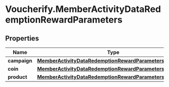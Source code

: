 # Voucherify.MemberActivityDataRedemptionRewardParameters

## Properties

Name | Type | Description | Notes
------------ | ------------- | ------------- | -------------
**campaign** | [**MemberActivityDataRedemptionRewardParametersCampaign**](MemberActivityDataRedemptionRewardParametersCampaign.md) |  | [optional] 
**coin** | [**MemberActivityDataRedemptionRewardParametersCoin**](MemberActivityDataRedemptionRewardParametersCoin.md) |  | [optional] 
**product** | [**MemberActivityDataRedemptionRewardParametersProduct**](MemberActivityDataRedemptionRewardParametersProduct.md) |  | [optional] 


